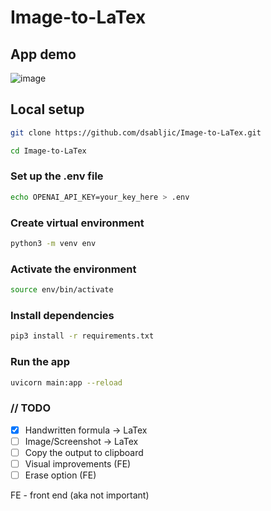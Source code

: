 # Image-to-LaTex

## App demo

![image](https://github.com/dsabljic/Image-to-LaTex/assets/83828394/98e8b449-1a59-45b3-aea6-d03123e28c19)

## Local setup

```sh
git clone https://github.com/dsabljic/Image-to-LaTex.git
```

```sh
cd Image-to-LaTex
```

### Set up the .env file

```sh
echo OPENAI_API_KEY=your_key_here > .env
```

### Create virtual environment
```sh
python3 -m venv env
```

### Activate the environment

```sh
source env/bin/activate
```

### Install dependencies
```sh
pip3 install -r requirements.txt
```

### Run the app

```sh
uvicorn main:app --reload
```

### // TODO
- [x] Handwritten formula -> LaTex
- [ ] Image/Screenshot -> LaTex
- [ ] Copy the output to clipboard
- [ ] Visual improvements (FE)
- [ ] Erase option (FE)

FE - front end (aka not important)
